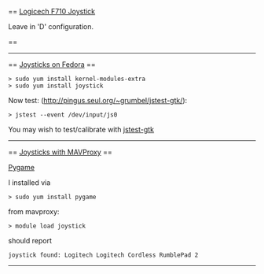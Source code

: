==
[Logicech F710 Joystick](http://logitech-en-amr.custhelp.com/app/answers/detail/a_id/21426/section/troubleshoot/crid/411/lt_product_id/7361/tabs/1,3,2,4,5/cl/us,en)

Leave in 'D' configuration.

==

--------------------------------------------------------------------------------

== [Joysticks on Fedora](https://www.blakerohde.com/blog/2012/06/gamepads-joysticks-on-fedora-17/) ==

    > sudo yum install kernel-modules-extra
    > sudo yum install joystick

Now test: (http://pingus.seul.org/~grumbel/jstest-gtk/):

    > jstest --event /dev/input/js0

You may wish to test/calibrate with
[jstest-gtk](http://pingus.seul.org/~grumbel/jstest-gtk/)

--------------------------------------------------------------------------------

== [Joysticks with MAVProxy](http://diydrones.com/profiles/blogs/sitl-mavproxy-joystick-support) ==

[Pygame](pygame.org/install.html)

I installed via

    > sudo yum install pygame

from mavproxy:

    > module load joystick

should report

    joystick found: Logitech Logitech Cordless RumblePad 2

--------------------------------------------------------------------------------
